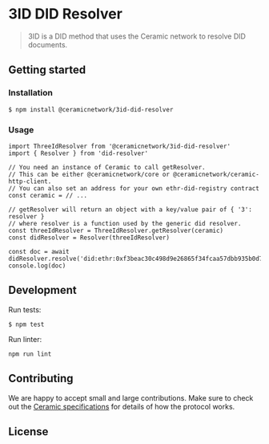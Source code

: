 # 3ID DID Resolver

> 3ID is a DID method that uses the Ceramic network to resolve DID documents.

## Getting started

### Installation
```
$ npm install @ceramicnetwork/3id-did-resolver
```

### Usage

```
import ThreeIdResolver from '@ceramicnetwork/3id-did-resolver'
import { Resolver } from 'did-resolver'

// You need an instance of Ceramic to call getResolver.
// This can be either @ceramicnetwork/core or @ceramicnetwork/ceramic-http-client.
// You can also set an address for your own ethr-did-registry contract
const ceramic = // ...

// getResolver will return an object with a key/value pair of { '3': resolver }
// where resolver is a function used by the generic did resolver.
const threeIdResolver = ThreeIdResolver.getResolver(ceramic)
const didResolver = Resolver(threeIdResolver)

const doc = await didResolver.resolve('did:ethr:0xf3beac30c498d9e26865f34fcaa57dbb935b0d74')
console.log(doc)
```

## Development
Run tests:
```
$ npm test
```

Run linter:
```
npm run lint
```


## Contributing
We are happy to accept small and large contributions. Make sure to check out the [Ceramic specifications](https://github.com/ceramicnetwork/specs) for details of how the protocol works.


## License
